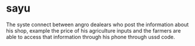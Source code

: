 # sayu
The syste connect between angro dealears who post the information about his shop, example the price of his agriculture inputs and the farmers are
able to access that information through his phone through ussd code.
